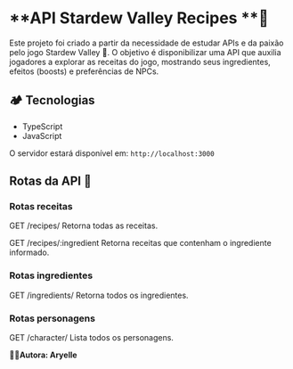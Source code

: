 # **API Stardew Valley Recipes **🐣

Este projeto foi criado a partir da necessidade de estudar APIs e da paixão pelo jogo Stardew Valley 🌾.
O objetivo é disponibilizar uma API que auxilia jogadores a explorar as receitas do jogo, mostrando seus ingredientes, efeitos (boosts) e preferências de NPCs.

## 🏕️ **Tecnologias**

- TypeScript
- JavaScript

O servidor estará disponível em:
`http://localhost:3000`

## **Rotas da API** 🌻
### Rotas receitas
GET /recipes/
Retorna todas as receitas.

GET /recipes/:ingredient
Retorna receitas que contenham o ingrediente informado.

### Rotas ingredientes
GET /ingredients/
Retorna todos os ingredientes.

### Rotas personagens
GET /character/
Lista todos os personagens.

👩‍🌾**Autora: Aryelle**
